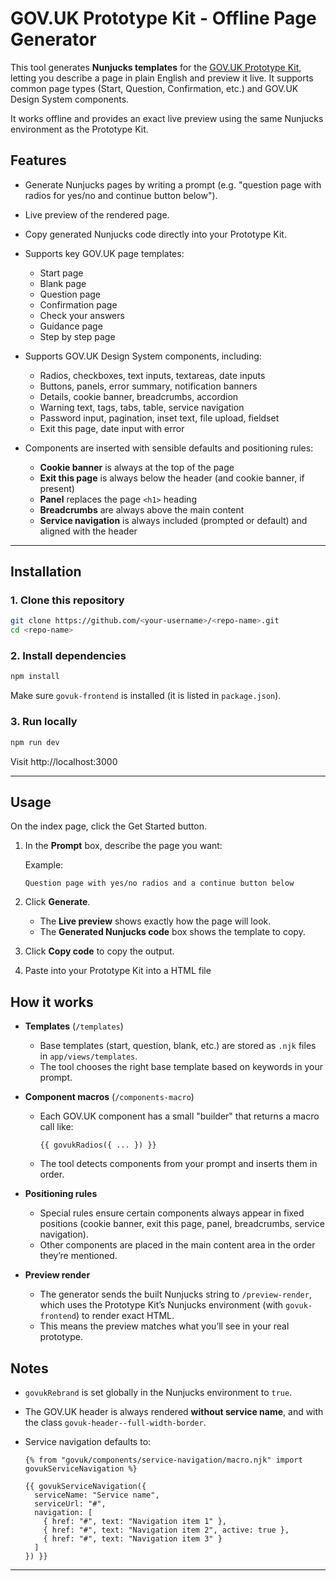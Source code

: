 

# GOV.UK Prototype Kit - Offline Page Generator

This tool generates **Nunjucks templates** for the [GOV.UK Prototype Kit](https://prototype-kit.service.gov.uk/), letting you describe a page in plain English and preview it live. It supports common page types (Start, Question, Confirmation, etc.) and GOV.UK Design System components.

It works offline and provides an exact live preview using the same Nunjucks environment as the Prototype Kit.



## Features

* Generate Nunjucks pages by writing a prompt (e.g. "question page with radios for yes/no and continue button below").
* Live preview of the rendered page.
* Copy generated Nunjucks code directly into your Prototype Kit.
* Supports key GOV.UK page templates:

  * Start page
  * Blank page
  * Question page
  * Confirmation page
  * Check your answers
  * Guidance page
  * Step by step page
    
* Supports GOV.UK Design System components, including:

  * Radios, checkboxes, text inputs, textareas, date inputs
  * Buttons, panels, error summary, notification banners
  * Details, cookie banner, breadcrumbs, accordion
  * Warning text, tags, tabs, table, service navigation
  * Password input, pagination, inset text, file upload, fieldset
  * Exit this page, date input with error
    
* Components are inserted with sensible defaults and positioning rules:

  * **Cookie banner** is always at the top of the page
  * **Exit this page** is always below the header (and cookie banner, if present)
  * **Panel** replaces the page `<h1>` heading
  * **Breadcrumbs** are always above the main content
  * **Service navigation** is always included (prompted or default) and aligned with the header

---

## Installation

### 1. Clone this repository

```sh
git clone https://github.com/<your-username>/<repo-name>.git
cd <repo-name>
```

### 2. Install dependencies

```sh
npm install
```

Make sure `govuk-frontend` is installed (it is listed in `package.json`).

### 3. Run locally

```sh
npm run dev
```

Visit http://localhost:3000 

---

## Usage

On the index page, click the Get Started button.

1. In the **Prompt** box, describe the page you want:

   Example:

   ```
   Question page with yes/no radios and a continue button below
   ```

2. Click **Generate**.

   * The **Live preview** shows exactly how the page will look.
   * The **Generated Nunjucks code** box shows the template to copy.

3. Click **Copy code** to copy the output.

4. Paste into your Prototype Kit into a HTML file 



## How it works

* **Templates** (`/templates`)

  * Base templates (start, question, blank, etc.) are stored as `.njk` files in `app/views/templates`.
  * The tool chooses the right base template based on keywords in your prompt.

* **Component macros** (`/components-macro`)

  * Each GOV.UK component has a small "builder" that returns a macro call like:

    ```nunjucks
    {{ govukRadios({ ... }) }}
    ```
  * The tool detects components from your prompt and inserts them in order.

* **Positioning rules**

  * Special rules ensure certain components always appear in fixed positions (cookie banner, exit this page, panel, breadcrumbs, service navigation).
  * Other components are placed in the main content area in the order they’re mentioned.

* **Preview render**

  * The generator sends the built Nunjucks string to `/preview-render`, which uses the Prototype Kit’s Nunjucks environment (with `govuk-frontend`) to render exact HTML.
  * This means the preview matches what you’ll see in your real prototype.



## Notes

* `govukRebrand` is set globally in the Nunjucks environment to `true`.
* The GOV.UK header is always rendered **without service name**, and with the class `govuk-header--full-width-border`.
* Service navigation defaults to:

  ```nunjucks
  {% from "govuk/components/service-navigation/macro.njk" import govukServiceNavigation %}

  {{ govukServiceNavigation({
    serviceName: "Service name",
    serviceUrl: "#",
    navigation: [
      { href: "#", text: "Navigation item 1" },
      { href: "#", text: "Navigation item 2", active: true },
      { href: "#", text: "Navigation item 3" }
    ]
  }) }}
  ```

---



